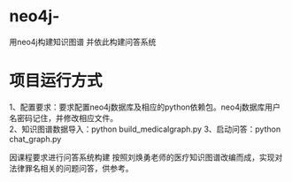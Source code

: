 # neo4j-
用neo4j构建知识图谱 并依此构建问答系统
# 项目运行方式
1、配置要求：要求配置neo4j数据库及相应的python依赖包。neo4j数据库用户名密码记住，并修改相应文件。  
2、知识图谱数据导入：python build_medicalgraph.py
3、启动问答：python chat_graph.py

因课程要求进行问答系统构建
按照刘焕勇老师的医疗知识图谱改编而成，实现对法律罪名相关的问题问答，供参考。

